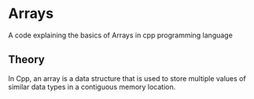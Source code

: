 # Arrays
A code explaining the basics of Arrays in cpp programming language
## Theory
In Cpp, an array is a data structure that is used to store multiple values of similar data types in a contiguous memory location.
